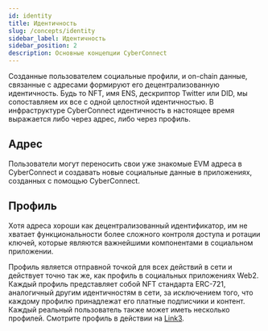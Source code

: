 ```yaml
---
id: identity
title: Идентичность
slug: /concepts/identity
sidebar_label: Идентичность
sidebar_position: 2
description: Основные концепции CyberConnect
---
```


Созданные пользователем социальные профили, и on-chain данные, связанные с адресами формируют его децентрализованную идентичность. Будь то NFT, имя ENS, дескриптор Twitter или DID, мы сопоставляем их все с одной целостной идентичностью. В инфраструктуре CyberConnect идентичность в настоящее время выражается либо через адрес, либо через профиль. 

## Адрес

Пользователи могут переносить свои уже знакомые EVM адреса в CyberConnect и создавать новые социальные данные в приложениях, созданных с помощью CyberConnect.

## Профиль

Хотя адреса хороши как децентрализованный идентификатор, им не хватает функциональности более сложного контроля доступа и ротации ключей, которые являются важнейшими компонентами в социальном приложении.

Профиль является отправной точкой для всех действий в сети и действует точно так же, как профиль в социальных приложениях Web2. Каждый профиль представляет собой NFT стандарта ERC-721, аналогичный другим идентичностям в сети, за исключением того, что каждому профилю принадлежат его платные подписчики и контент. Каждый реальный пользователь также может иметь несколько профилей. Смотрите профиль в действии на [Link3](https://link3.to/shiyu).
